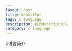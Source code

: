 ```yaml
---
layout: post   
title: beautiful  
tags: c language          
Description: 我的description
category: c language      
---
```



c语言简介